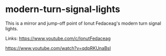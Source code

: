 # modern-turn-signal-lights

This is a mirror and jump-off point of Ionut Fedaceag's modern turn signal lights.

Links: https://www.youtube.com/c/IonutFedaceag

https://www.youtube.com/watch?v=qdpRKUnaBsI
       
